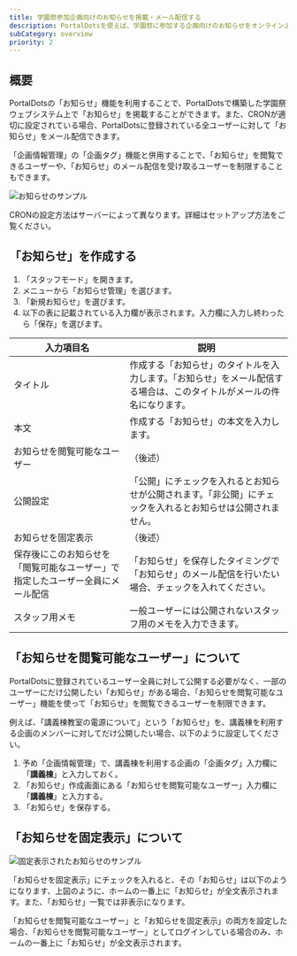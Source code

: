 ```yaml
---
title: 学園祭参加企画向けのお知らせを掲載・メール配信する
description: PortalDotsを使えば、学園祭に参加する企画向けのお知らせをオンライン上で掲載したり、メール配信したりすることができます。
subCategory: overview
priority: 2
---
```


## 概要
PortalDotsの「お知らせ」機能を利用することで、PortalDotsで構築した学園祭ウェブシステム上で「お知らせ」を掲載することができます。また、CRONが適切に設定されている場合、PortalDotsに登録されている全ユーザーに対して「お知らせ」をメール配信できます。

「企画情報管理」の「企画タグ」機能と併用することで、「お知らせ」を閲覧できるユーザーや、「お知らせ」のメール配信を受け取るユーザーを制限することもできます。

![お知らせのサンプル](/docs-images/getting-started/overview/pages/pages.png)

<docs-alert type="info">
  CRONの設定方法はサーバーによって異なります。詳細は<nuxt-link to="/docs/setup/">セットアップ方法</nuxt-link>をご覧ください。
</docs-alert>

## 「お知らせ」を作成する
1. 「スタッフモード」を開きます。
1. メニューから「お知らせ管理」を選びます。
1. 「新規お知らせ」を選びます。
1. 以下の表に記載されている入力欄が表示されます。入力欄に入力し終わったら「保存」を選びます。

| 入力項目名 | 説明 |
| --- | --- |
| タイトル | 作成する「お知らせ」のタイトルを入力します。「お知らせ」をメール配信する場合は、このタイトルがメールの件名になります。 |
| 本文 | 作成する「お知らせ」の本文を入力します。 |
| お知らせを閲覧可能なユーザー | （後述） |
| 公開設定 | 「公開」にチェックを入れるとお知らせが公開されます。「非公開」にチェックを入れるとお知らせは公開されません。 |
| お知らせを固定表示 | （後述） |
| 保存後にこのお知らせを「閲覧可能なユーザー」で指定したユーザー全員にメール配信 | 「お知らせ」を保存したタイミングで「お知らせ」のメール配信を行いたい場合、チェックを入れてください。 |
| スタッフ用メモ | 一般ユーザーには公開されないスタッフ用のメモを入力できます。 |

## 「お知らせを閲覧可能なユーザー」について
PortalDotsに登録されているユーザー全員に対して公開する必要がなく、一部のユーザーにだけ公開したい「お知らせ」がある場合、「お知らせを閲覧可能なユーザー」機能を使って「お知らせ」を閲覧できるユーザーを制限できます。

例えば、「講義棟教室の電源について」という「お知らせ」を、講義棟を利用する企画のメンバーに対してだけ公開したい場合、以下のように設定してください。

1. 予め「企画情報管理」で、講義棟を利用する企画の「企画タグ」入力欄に「**講義棟**」と入力しておく。
1. 「お知らせ」作成画面にある「お知らせを閲覧可能なユーザー」入力欄に「**講義棟**」と入力する。
1. 「お知らせ」を保存する。

## 「お知らせを固定表示」について
![固定表示されたお知らせのサンプル](/docs-images/getting-started/overview/pages/pinned-page.png)

「お知らせを固定表示」にチェックを入れると、その「お知らせ」は以下のようになります、上図のように、ホームの一番上に「お知らせ」が全文表示されます。また、「お知らせ」一覧では非表示になります。

「お知らせを閲覧可能なユーザー」と「お知らせを固定表示」の両方を設定した場合、「お知らせを閲覧可能なユーザー」としてログインしている場合のみ、ホームの一番上に「お知らせ」が全文表示されます。
